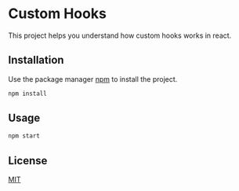# Custom Hooks

This project helps you understand how custom hooks works in react.

## Installation

Use the package manager [npm](https://www.npmjs.com/) to install the project.

```bash
npm install
```

## Usage

```bash
npm start
```

## License

[MIT](https://choosealicense.com/licenses/mit/)

